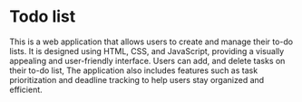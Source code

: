 <h1>Todo list</h1>
  
  
<p>This is a web application that allows users to create and manage their to-do lists. It is designed using HTML, CSS, and JavaScript, providing a visually appealing and user-friendly interface. Users can add, and delete tasks on their to-do list,  The application also includes features such as task prioritization and deadline tracking to help users stay organized and efficient.
<p>
